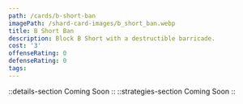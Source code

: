 ```yaml
---
path: /cards/b-short-ban
imagePath: /shard-card-images/b_short_ban.webp
title: B Short Ban
description: Block B Short with a destructible barricade.
cost: '3'
offenseRating: 0
defenseRating: 0
tags:
---
```

::details-section
Coming Soon
::
::strategies-section
Coming Soon
::